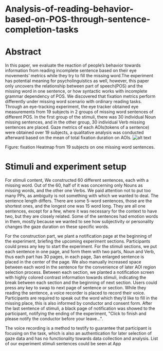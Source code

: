 # Analysis-of-reading-behavior-based-on-POS-through-sentence-completion-tasks

# Abstract
In this paper, we evaluate the reaction of people’s behavior towards information
from reading incomplete sentence based on their eye movements’ metrics while they
try to fill the missing word.The experiment has potential meaning for psycholinguistics as well, however, this paper only uncovers the relationship between part of
speech(POS) and the missing word in one sentence, or how syntactic works with incomplete grammar dependency of POS. We discovered that fixation metrics perform
differently under missing word scenario with ordinary reading tasks. Through an
eye-tracking experiment, the eye tracker obtained eye measurements from 19 subjects in 2 groups of missing word sentences of different POS. In the first group of
the stimuli, there was 30 individual Noun missing sentences, and in the other group,
30 individual Verb missing sentences are placed. Gaze metrics of each AOIs(tokens
of a sentence) were obtained over 19 subjects, a qualitative analysis was conducted
afterward based on the mean of total fixation duration on AOIs.
![alt text](https://github.com/insinuate/Analysis-of-reading-behavior-based-on-POS-through-sentence-completion-tasks/blob/master/experiment_heatmap.png?raw=true)

Figure: fixation Heatmap from 19 subjects on one missing word sentences.

# Stimuli and experiment setup
For stimuli content, We constructed 60 different sentences, each with a missing word.
Out of the 60, half of it was concerning only Nouns as missing words, and the other one
Verbs. We paid attention not to put too many PPs, as ambiguity is not something with
which we wanted to deal. The sentence length differs. There are some 5-word sentences,
those are the shortest ones, and the longest one was 15 word long. They are all one
sentences, except for a few, where it was necessary for the context to have two, but they
are closely related. Some of the sentences had emotion words in them, mostly because
we wanted to see how subjectivity or personality changes the gaze duration on these
specific words.

For the construction part, we plant a notification page at the beginning of the experiment, briefing the upcoming experiment sections. Participants could press any key
to start the experiment. For the stimuli sections, we put each sentence in one page, and
form them with two parts, Noun and Verb, thus each part has 30 pages, in each page,
3an enlarged sentence is placed in the center of the page. We also manually increased
space between each word in the sentence for the convenience of later AOI region selection process. Between each section, we planted a notification screen with highly colored
contrast information towards stimuli, indicating the break between each section and the
beginning of next section. Users could press any key to swap to next page of sentence or
section. While they reading the sentence, a voice recorder is placed to record their voice.
Participants are required to speak out the word which they’d like to fill in the missing
place, this is also informed by conductor and consent form. After the last sentence of
stimuli, a black page of notification was showed to the participant, notifying the ending
of the experiment, "Click to finish and please notify the conductor before your leave...".


The voice recording is a method to testify to guarantee that participant is focusing
on the task, which is also an authentication for later selection of gaze data and has
no functionality towards data collection and analysis. List of our experiment stimuli
sentences could be seen at App



